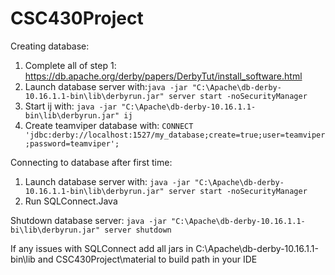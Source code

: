 # CSC430Project

Creating database:

1) Complete all of step 1: https://db.apache.org/derby/papers/DerbyTut/install_software.html
2) Launch database server with:```java -jar "C:\Apache\db-derby-10.16.1.1-bin\lib\derbyrun.jar" server start -noSecurityManager```
4) Start ij with: ```java -jar "C:\Apache\db-derby-10.16.1.1-bin\lib\derbyrun.jar" ij```
5) Create teamviper database with: ```CONNECT 'jdbc:derby://localhost:1527/my_database;create=true;user=teamviper;password=teamviper';```

Connecting to database after first time:
1) Launch database server with: ```java -jar "C:\Apache\db-derby-10.16.1.1-bin\lib\derbyrun.jar" server start -noSecurityManager```
2) Run SQLConnect.Java

Shutdown database server:
```java -jar "C:\Apache\db-derby-10.16.1.1-bi\lib\derbyrun.jar" server shutdown```
 
If any issues with SQLConnect add all jars in C:\Apache\db-derby-10.16.1.1-bin\lib and CSC430Project\material to build path in your IDE
